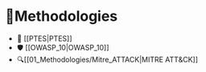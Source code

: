 # 🔐Methodologies

- 📘 [[PTES|PTES]]
- 🛡️ [[OWASP_10|OWASP_10]]
- 🔍[[01_Methodologies/Mitre_ATTACK|MITRE ATT&CK]]